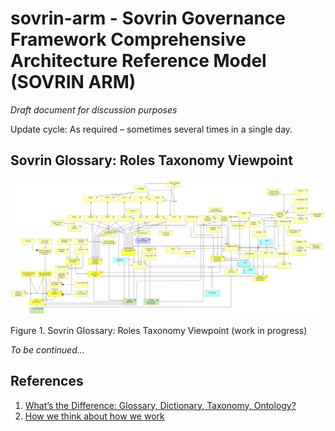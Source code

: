 # sovrin-arm - Sovrin Governance Framework Comprehensive Architecture Reference Model (SOVRIN ARM)

_Draft document for discussion purposes_

Update cycle: As required – sometimes several times in a single day.

## Sovrin Glossary: Roles Taxonomy Viewpoint

![HBB-Sovrin-Glossary-Roles-Viewpoint](images/HBB-Sovrin-Glossary-Roles-Viewpoint.png)

Figure 1. Sovrin Glossary: Roles Taxonomy Viewpoint (work in progress)

_To be continued..._

## References

1. [What’s the Difference: Glossary, Dictionary, Taxonomy, Ontology?](https://thedatamaven.net/2017/04/whats-the-difference-glossary-dictionary-taxonomy-ontology/)
2. [How we think about how we work](https://hyperonomy.com/2016/05/09/how-do-we-think-about-how-we-work/)